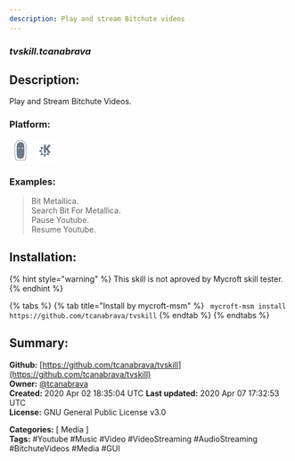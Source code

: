 ```yaml
---
description: Play and stream Bitchute videos
---
```


### _tvskill.tcanabrava_  
## Description:  
Play and Stream Bitchute Videos.  
  
  
### Platform:  
 ![Mark II](../.gitbook/assets/mark-2-icon.png)  ![plasmoid](../.gitbook/assets/kde.png)   
### Examples:  
> Bit Metallica.  
> Search Bit For Metallica.  
> Pause Youtube.  
> Resume Youtube.  
  
## Installation:  
{% hint style="warning" %}
This skill is not aproved by Mycroft skill tester.
{% endhint %}
    
{% tabs %}
{% tab title="Install by mycroft-msm" %}
``` mycroft-msm install https://github.com/tcanabrava/tvskill```
{% endtab %}
  {% endtabs %}
    
## Summary:  
**Github:** [https://github.com/tcanabrava/tvskill](https://github.com/tcanabrava/tvskill)  
**Owner:** [@tcanabrava](https://github.com/tcanabrava)  
**Created:** 2020 Apr 02 18:35:04 UTC  **Last updated:** 2020 Apr 07 17:32:53 UTC  
**License:** GNU General Public License v3.0  
  
**Categories:** [ Media ]   
**Tags:** \#Youtube \#Music \#Video \#VideoStreaming \#AudioStreaming \#BitchuteVideos \#Media \#GUI   
